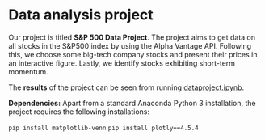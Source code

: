 # Data analysis project

Our project is titled **S&P 500 Data Project**. The project aims to get data on all stocks in the S&P500 index by using the Alpha Vantage API. Following this, we choose some big-tech company stocks and present their prices in an interactive figure. Lastly, we identify stocks exhibiting short-term momentum.

The **results** of the project can be seen from running [dataproject.ipynb](dataproject.ipynb).

**Dependencies:** Apart from a standard Anaconda Python 3 installation, the project requires the following installations:

``pip install matplotlib-venn``
``pip install plotly==4.5.4``
